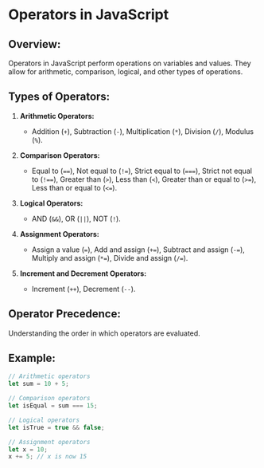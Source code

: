 # Operators in JavaScript

## Overview:

Operators in JavaScript perform operations on variables and values. They allow for arithmetic, comparison, logical, and other types of operations.

## Types of Operators:

1. **Arithmetic Operators:**

   - Addition (`+`), Subtraction (`-`), Multiplication (`*`), Division (`/`), Modulus (`%`).

2. **Comparison Operators:**

   - Equal to (`==`), Not equal to (`!=`), Strict equal to (`===`), Strict not equal to (`!==`), Greater than (`>`), Less than (`<`), Greater than or equal to (`>=`), Less than or equal to (`<=`).

3. **Logical Operators:**

   - AND (`&&`), OR (`||`), NOT (`!`).

4. **Assignment Operators:**

   - Assign a value (`=`), Add and assign (`+=`), Subtract and assign (`-=`), Multiply and assign (`*=`), Divide and assign (`/=`).

5. **Increment and Decrement Operators:**
   - Increment (`++`), Decrement (`--`).

## Operator Precedence:

Understanding the order in which operators are evaluated.

## Example:

```javascript
// Arithmetic operators
let sum = 10 + 5;

// Comparison operators
let isEqual = sum === 15;

// Logical operators
let isTrue = true && false;

// Assignment operators
let x = 10;
x += 5; // x is now 15
```
